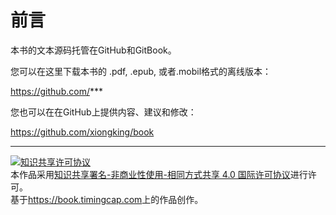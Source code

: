 # 前言


本书的文本源码托管在GitHub和GitBook。

您可以在这里下载本书的 .pdf, .epub, 或者.mobil格式的离线版本：

https://github.com/***

您也可以在在GitHub上提供内容、建议和修改：

https://github.com/xiongking/book

---

<a rel="license" href="http://creativecommons.org/licenses/by-nc-sa/4.0/"><img alt="知识共享许可协议" style="border-width:0" src="https://i.creativecommons.org/l/by-nc-sa/4.0/88x31.png" /></a><br />本<span xmlns:dct="http://purl.org/dc/terms/" href="http://purl.org/dc/dcmitype/Text" rel="dct:type">作品</span>采用<a rel="license" href="https://creativecommons.org/licenses/by-nc-sa/4.0/deed.zh">知识共享署名-非商业性使用-相同方式共享 4.0 国际许可协议</a>进行许可。<br />基于<a xmlns:dct="http://purl.org/dc/terms/" href="https://book.timingcap.com" rel="dct:source">https://book.timingcap.com</a>上的作品创作。
